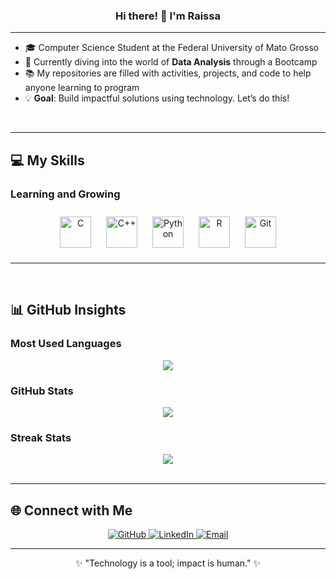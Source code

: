 ### <div align="center">Hi there! 👋 I'm Raissa </div>
 
---

- 🎓 Computer Science Student at the Federal University of Mato Grosso  
- 🚀 Currently diving into the world of **Data Analysis** through a Bootcamp  
- 📚 My repositories are filled with activities, projects, and code to help anyone learning to program  
- 💡 **Goal**: Build impactful solutions using technology. Let’s do this!

<br/>

---

## 💻 My Skills

### Learning and Growing
<div align="center">  
  <a href="https://www.cprogramming.com/" target="_blank"><img style="margin: 10px" src="https://profilinator.rishav.dev/skills-assets/c-original.svg" alt="C" height="50" /></a>  
  <a href="https://www.cplusplus.com/" target="_blank"><img style="margin: 10px" src="https://profilinator.rishav.dev/skills-assets/cplusplus-original.svg" alt="C++" height="50" /></a>  
  <a href="https://www.python.org/" target="_blank"><img style="margin: 10px" src="https://profilinator.rishav.dev/skills-assets/python-original.svg" alt="Python" height="50" /></a>  
  <a href="https://www.r-project.org/" target="_blank"><img style="margin: 10px" src="https://profilinator.rishav.dev/skills-assets/r.svg" alt="R" height="50" /></a>  
  <a href="https://git-scm.com/" target="_blank"><img style="margin: 10px" src="https://profilinator.rishav.dev/skills-assets/git-scm-icon.svg" alt="Git" height="50" /></a>  
</div>

---
<br/>

## 📊 GitHub Insights

### Most Used Languages  
<div align="center">
  <img src="https://github-readme-stats.vercel.app/api/top-langs/?username=cavalcantiraissas&layout=compact&hide_border=true&theme=radical" align="center" />
</div>

### GitHub Stats  
<div align="center">
  <img src="https://github-readme-stats.vercel.app/api?username=cavalcantiraissas&show_icons=true&count_private=true&hide_border=true&theme=radical" align="center" />
</div>

### Streak Stats  
<div align="center">
  <img src="https://streak-stats.demolab.com?user=cavalcantiraissas&theme=radical&hide_border=true" align="center" />
</div>

<br/>

---

## 🌐 Connect with Me

<div align="center">
  <a href="https://github.com/cavalcantiraissas" target="_blank">
    <img src="https://img.shields.io/badge/GitHub-181717?style=for-the-badge&logo=github&logoColor=white" alt="GitHub" />
  </a>
  <a href="https://linkedin.com/in/cavalcantiraissa" target="_blank">
    <img src="https://img.shields.io/badge/LinkedIn-0A66C2?style=for-the-badge&logo=linkedin&logoColor=white" alt="LinkedIn" />
  </a>
  <a href="mailto:cavalcanti.c.raissa@gmail.com" target="_blank">
    <img src="https://img.shields.io/badge/Email-EA4335?style=for-the-badge&logo=gmail&logoColor=white" alt="Email" />
  </a>
</div>

---

<div align="center">
✨ "Technology is a tool; impact is human." ✨  
</div>
